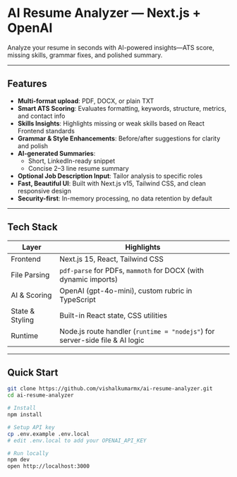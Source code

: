 #  AI Resume Analyzer — Next.js + OpenAI  

Analyze your resume in seconds with AI-powered insights—ATS score, missing skills, grammar fixes, and polished summary.

---

##  Features  

- **Multi-format upload**: PDF, DOCX, or plain TXT  
- **Smart ATS Scoring**: Evaluates formatting, keywords, structure, metrics, and contact info  
- **Skills Insights**: Highlights missing or weak skills based on React Frontend standards  
- **Grammar & Style Enhancements**: Before/after suggestions for clarity and polish  
- **AI-generated Summaries**:  
  -  Short, LinkedIn-ready snippet  
  -  Concise 2–3 line resume summary  
- **Optional Job Description Input**: Tailor analysis to specific roles  
- **Fast, Beautiful UI**: Built with Next.js v15, Tailwind CSS, and clean responsive design  
- **Security-first**: In-memory processing, no data retention by default  

---

##  Tech Stack  

| Layer           | Highlights                          |
|----------------|--------------------------------------|
| Frontend       | Next.js 15, React, Tailwind CSS      |
| File Parsing   | `pdf-parse` for PDFs, `mammoth` for DOCX (with dynamic imports) |
| AI & Scoring   | OpenAI (gpt-4o-mini), custom rubric in TypeScript |
| State & Styling| Built-in React state, CSS utilities |
| Runtime        | Node.js route handler (`runtime = "nodejs"`) for server-side file & AI logic |

---

##  Quick Start  

```bash
git clone https://github.com/vishalkumarmx/ai-resume-analyzer.git
cd ai-resume-analyzer

# Install
npm install       

# Setup API key
cp .env.example .env.local
# edit .env.local to add your OPENAI_API_KEY

# Run locally
npm dev            
open http://localhost:3000
